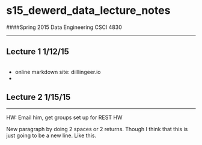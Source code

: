 # s15_dewerd_data_lecture_notes
####Spring 2015 Data Engineering CSCI 4830

---
## Lecture 1 1/12/15
###### 
- online markdown site: dilllingeer.io
- 
## Lecture 2 1/15/15 
---
HW: Email him, get groups set up for REST HW

New paragraph by doing 2 spaces or 2 returns. Though I think that this is just going to be a new line.
Like this.


